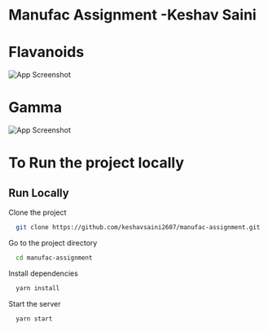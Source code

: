 
# Manufac Assignment -Keshav Saini




# Flavanoids
![App Screenshot](https://i.imgur.com/2yUBHqN.png)


# Gamma
![App Screenshot](https://i.imgur.com/GRdeX0E.png)

# To Run the project locally
 

## Run Locally

Clone the project

```bash
  git clone https://github.com/keshavsaini2607/manufac-assignment.git
```

Go to the project directory

```bash
  cd manufac-assignment
```

Install dependencies

```bash
  yarn install
```

Start the server

```bash
  yarn start
```

